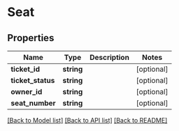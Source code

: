 # Seat

## Properties
Name | Type | Description | Notes
------------ | ------------- | ------------- | -------------
**ticket_id** | **string** |  | [optional] 
**ticket_status** | **string** |  | [optional] 
**owner_id** | **string** |  | [optional] 
**seat_number** | **string** |  | [optional] 

[[Back to Model list]](../README.md#documentation-for-models) [[Back to API list]](../README.md#documentation-for-api-endpoints) [[Back to README]](../README.md)


